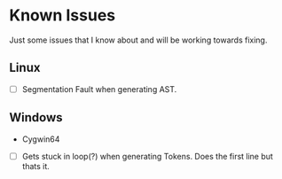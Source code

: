 # Known Issues

Just some issues that I know about and will be working towards fixing.

## Linux

- [ ] Segmentation Fault when generating AST. 

## Windows

- Cygwin64
- [ ] Gets stuck in loop(?) when generating Tokens. Does the first line but thats it.